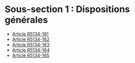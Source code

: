 # Sous-section 1 : Dispositions générales &#13;
&#13;
&#13;
&#13;
&#13;


* [Article R5134-161](./LEGIARTI000028639852.md)
* [Article R5134-162](./LEGIARTI000026563435.md)
* [Article R5134-163](./LEGIARTI000028249526.md)
* [Article R5134-164](./LEGIARTI000026563456.md)
* [Article R5134-165](./LEGIARTI000026563466.md)

